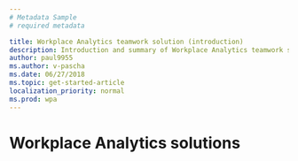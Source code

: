 ```yaml
---
# Metadata Sample
# required metadata

title: Workplace Analytics teamwork solution (introduction)
description: Introduction and summary of Workplace Analytics teamwork solution
author: paul9955
ms.author: v-pascha
ms.date: 06/27/2018
ms.topic: get-started-article
localization_priority: normal 
ms.prod: wpa
---
```


# Workplace Analytics solutions

